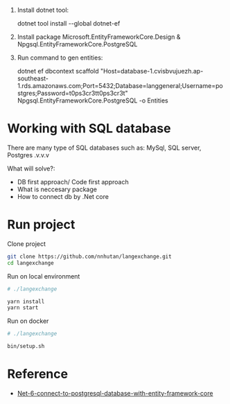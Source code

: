 1. Install dotnet tool:

    dotnet tool install --global dotnet-ef
2. Install package Microsoft.EntityFrameworkCore.Design & Npgsql.EntityFrameworkCore.PostgreSQL

3. Run command to gen entities:

    dotnet ef dbcontext scaffold "Host=database-1.cvisbvujuezh.ap-southeast-1.rds.amazonaws.com;Port=5432;Database=langgeneral;Username=postgres;Password=t0ps3cr3tt0ps3cr3t" Npgsql.EntityFrameworkCore.PostgreSQL -o Entities


# Working with SQL database

There are many type of SQL databases such as: MySql, SQL server, Postgres .v.v.v

What will solve?:

- DB first approach/ Code first approach
- What is neccesary package
- How to connect db by .Net core

# Run project

Clone project

```bash
git clone https://github.com/nnhutan/langexchange.git
cd langexchange
```

Run on local environment

```bash
# ./langexchange

yarn install
yarn start
```

Run on docker

```bash
# ./langexchange

bin/setup.sh
```

# Reference

- [Net-6-connect-to-postgresql-database-with-entity-framework-core](https://jasonwatmore.com/post/2022/06/23/net-6-connect-to-postgresql-database-with-entity-framework-core)
